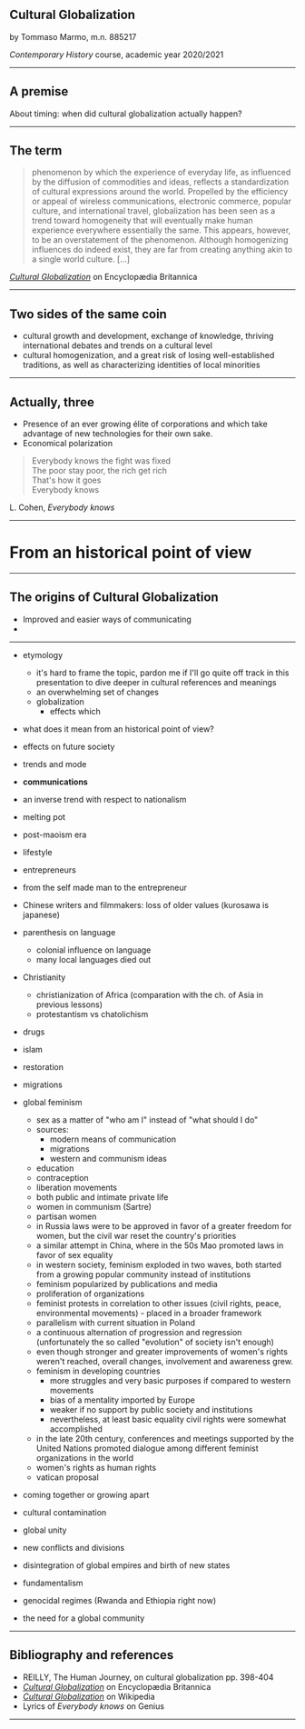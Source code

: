 ## Cultural Globalization

by Tommaso Marmo, m.n. 885217

<p class="right"><cite>Contemporary History</cite> course, academic year 2020/2021</p>

---

## A premise

About timing: when did cultural globalization actually happen?

---

## The term

>  phenomenon by which the experience of everyday life, as influenced by the diffusion of commodities and ideas, reflects a standardization of cultural expressions around the world. Propelled by the efficiency or appeal of wireless communications, electronic commerce, popular culture, and international travel, globalization has been seen as a trend toward homogeneity that will eventually make human experience everywhere essentially the same. This appears, however, to be an overstatement of the phenomenon. Although homogenizing influences do indeed exist, they are far from creating anything akin to a single world culture. \[…\]

<p class="cite"><cite><a href="https://www.britannica.com/science/cultural-globalization" rel="noopener noreferrer" target="_blank">Cultural Globalization</a></cite> on Encyclopædia Britannica</p>

---

## Two sides of the same coin

- cultural growth and development, exchange of knowledge, thriving international debates and trends on a cultural level
- cultural homogenization, and a great risk of losing well-established traditions, as well as characterizing identities of local minorities

---

## Actually, three

- Presence of an ever growing élite of corporations and which take advantage of new technologies for their own sake.
- Economical polarization   
> Everybody knows the fight was fixed   
> The poor stay poor, the rich get rich   
> That's how it goes   
> Everybody knows   
<p class="cite">L. Cohen, <cite><a href="https://genius.com/Leonard-cohen-everybody-knows-lyrics" rel="noopener noreferrer" target="_blank"></a>Everybody knows</cite></p>

---

# From an historical point of view

---

## The origins of Cultural Globalization

- Improved and easier ways of communicating
- 

---

- etymology
	- it's hard to frame the topic, pardon me if I'll go quite off track in this presentation to dive deeper in cultural references and meanings
	- an overwhelming set of changes
	- globalization
		- effects which 
- what does it mean from an historical point of view?
- effects on future society
- trends and mode
- **communications**
- an inverse trend with respect to nationalism
- melting pot
- post-maoism era
- lifestyle
- entrepreneurs
- from the self made man to the entrepreneur
- Chinese writers and filmmakers: loss of older values (kurosawa is japanese)
- parenthesis on language
	- colonial influence on language
	- many local languages died out
- Christianity
	- christianization of Africa (comparation with the ch. of Asia in previous lessons)
	- protestantism vs chatolichism
- drugs
- islam
- restoration
- migrations
- global feminism
	- sex as a matter of "who am I" instead of "what should I do"
	- sources:
		- modern means of communication
		- migrations
		- western and communism ideas
	- education
	- contraception
	- liberation movements
	- both public and intimate private life
	- women in communism (Sartre)
	- partisan women
	- in Russia laws were to be approved in favor of a greater freedom for women, but the civil war reset the country's priorities
	- a similar attempt in China, where in the 50s Mao promoted laws in favor of sex equality
	- in western society, feminism exploded in two waves, both started from a growing popular community instead of institutions
	- feminism popularized by publications and media
	- proliferation of organizations
	- feminist protests in correlation to other issues (civil rights, peace, environmental movements) - placed in a broader framework
	- parallelism with current situation in Poland
	- a continuous alternation of progression and regression (unfortunately the so called "evolution" of society isn't enough)
	- even though stronger and greater improvements of women's rights weren't reached, overall changes, involvement and awareness grew.
	- feminism in developing countries
		- more struggles and very basic purposes if compared to western movements
		- bias of a mentality imported by Europe
		- weaker if no support by public society and institutions
		- nevertheless, at least basic equality civil rights were somewhat accomplished 
	- in the late 20th century, conferences and meetings supported by the United Nations promoted dialogue among different feminist organizations in the world
	- women's rights as human rights
	- vatican proposal
- coming together or growing apart
- cultural contamination
- global unity
- new conflicts and divisions
- disintegration of global empires and birth of new states
- fundamentalism
- genocidal regimes (Rwanda and Ethiopia right now)

- the need for a global community

--- 

## Bibliography and references

- REILLY,  The Human Journey, on cultural globalization pp. 398-404
- <cite><a href="https://www.britannica.com/science/cultural-globalization" rel="noopener noreferrer" target="_blank">Cultural Globalization</a></cite> on Encyclopædia Britannica
- <cite><a href="https://www.wikiwand.com/en/Cultural_globalization" rel="noopener noreferrer" target="_blank">Cultural Globalization</a></cite> on Wikipedia
- Lyrics of <cite><a href="https://genius.com/Leonard-cohen-everybody-knows-lyrics" rel="noopener noreferrer" target="_blank"></a>Everybody knows</cite> on Genius

---